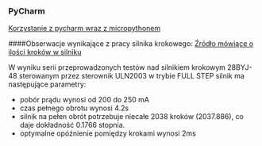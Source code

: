 ### PyCharm
[Korzystanie z pycharm wraz z micropythonem](https://blog.jetbrains.com/pycharm/2018/01/micropython-plugin-for-pycharm/)


####Obserwacje wynikające z pracy silnika krokowego:
[Źródło mówiące o ilości kroków w silniku](http://www.jangeox.be/2013/10/stepper-motor-28byj-48_25.html)

W wyniku serii przeprowadzonych testów nad silnikiem krokowym 28BYJ-48
sterowanym przez sterownik ULN2003 w trybie FULL STEP silnik ma następujące parametry:
 * pobór prądu wynosi od 200 do 250 mA
 * czas pełnego obrotu wynosi 4.2s
 * silnik na pełen obrót potrzebuje niecałe 2038 kroków (2037.886), co daje dokładność 0.1766 stopnia.
 * optymalne opóźnienie pomiędzy krokami wynosi 2ms
